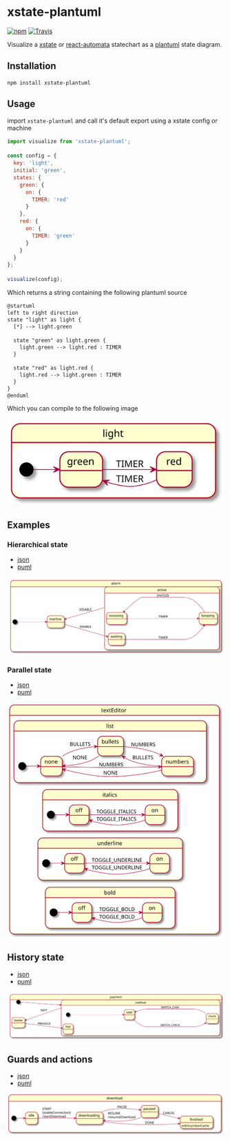 # xstate-plantuml

[![npm](https://img.shields.io/npm/v/xstate-plantuml.svg?style=flat-square)](https://www.npmjs.com/package/xstate-plantuml)
[![Travis](https://img.shields.io/travis/lucmartens/xstate-plantuml.svg?style=flat-square)](https://travis-ci.org/lucmartens/xstate-plantuml/)

Visualize a [xstate](https://github.com/davidkpiano/xstate) or [react-automata](https://github.com/MicheleBertoli/react-automata) statechart as a [plantuml](https://github.com/plantuml/plantuml) state diagram.

## Installation

```
npm install xstate-plantuml
```

## Usage

import `xstate-plantuml` and call it's default export using a xstate config or machine

```js
import visualize from 'xstate-plantuml';

const config = {
  key: 'light',
  initial: 'green',
  states: {
    green: {
      on: {
        TIMER: 'red'
      }
    },
    red: {
      on: {
        TIMER: 'green'
      }
    }
  }
};

visualize(config);
```

Which returns a string containing the following plantuml source

```plantuml
@startuml
left to right direction
state "light" as light {
  [*] --> light.green

  state "green" as light.green {
    light.green --> light.red : TIMER
  }

  state "red" as light.red {
    light.red --> light.green : TIMER
  }
}
@enduml
```

Which you can compile to the following image

![usage](examples/usage.svg)

## Examples

### Hierarchical state

- [json](./examples/alarm.json)
- [puml](./examples/alarm.puml)

![alarm](./examples/alarm.svg)

### Parallel state

- [json](./examples/text-editor.json)
- [puml](./examples/text-editor.puml)

![text-editor](./examples/text-editor.svg)

## History state

- [json](./examples/payment.json)
- [puml](./examples/payment.puml)

![payment](./examples/payment.svg)

## Guards and actions

- [json](./examples/download.json)
- [puml](./examples/download.puml)

![download](./examples/download.svg)
